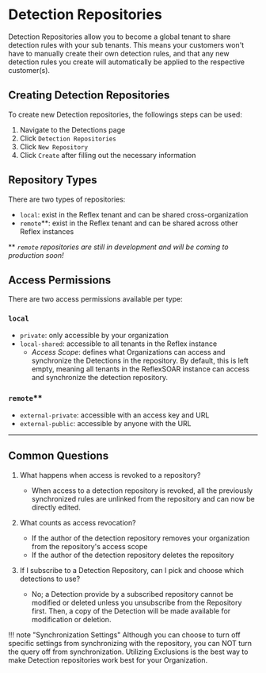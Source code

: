 # Detection Repositories
Detection Repositories allow you to become a global tenant to share detection rules with your sub tenants. This means your customers won't have to manually create their own detection rules, and that any new detection rules you create will automatically be applied to the respective customer(s).

## Creating Detection Repositories
To create new Detection repositories, the followings steps can be used:
1. Navigate to the Detections page
2. Click `Detection Repositories`
3. Click `New Repository`
3. Click `Create` after filling out the necessary information

## Repository Types
There are two types of repositories:
- `local`: exist in the Reflex tenant and can be shared cross-organization
- `remote`**: exist in the Reflex tenant and can be shared across other Reflex instances

** *`remote` repositories are still in development and will be coming to production soon!*

## Access Permissions
There are two access permissions available per type:

### `local`
* `private`: only accessible by your organization
* `local-shared`: accessible to all tenants in the Reflex instance
    * *Access Scope*: defines what Organizations can access and synchronize the Detections in the repository. By default, this is left empty, meaning all tenants in the ReflexSOAR instance can access and synchronize the detection repository.

### `remote`**
* `external-private`: accessible with an access key and URL
* `external-public`: accessible by anyone with the URL

---

## Common Questions
1. What happens when access is revoked to a repository?
    * When access to a detection repository is revoked, all the previously synchronized rules are unlinked from the repository and can now be directly edited.

2. What counts as access revocation?
    * If the author of the detection repository removes your organization from the repository's access scope
    * If the author of the detection repository deletes the repository

3. If I subscribe to a Detection Repository, can I pick and choose which detections to use?
    * No; a Detection provide by a subscribed repository cannot be modified or deleted unless you unsubscribe from the Repository first. Then, a copy of the Detection will be made available for modification or deletion.

!!! note "Synchronization Settings"
    Although you can choose to turn off specific settings from synchronizing with the repository, you can NOT turn the query off from synchronization. Utilizing Exclusions is the best way to make Detection repositories work best for your Organization.